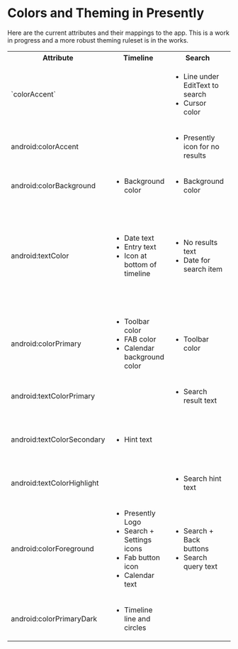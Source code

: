 # Colors and Theming in Presently

Here are the current attributes and their mappings to the app. This is a work in progress and a more robust theming ruleset is in the works.

<table>
  <tbody>
    <tr>
      <th align="center">Attribute</th>
      <th align="center">Timeline</th>
      <th align="center">Search</th>
      <th align="center">Entry</th>
      <th align="center">Settings</th>
    <tr>
      <td>`colorAccent`</td>
      <td> </td>
      <td>
          <ul>
            <li>Line under EditText to search</li>
            <li>Cursor color</li>
          </ul>
      </td>
      <td>
                <ul>
                  <li>Cursor color</li>
                </ul>
            </td>
        <td>
                  <ul>
                    <li>Switch for setting</li>
                    <li>Selected hour color</li>
                  </ul>
              </td>
    <tr>
      <td>android:colorAccent</td>
      <td>   </td>
      <td>
          <ul>
            <li>Presently icon for no results</li>
          </ul>
      </td>
      <td>   </td>
      <td>
        <ul>
          <li>Settings section header text</li>
        </ul>
      </td>
    <tr>
      <td>android:colorBackground</td>
      <td> 
          <ul>
            <li>Background color</li>
          </ul> 
      </td>
      <td>
          <ul>
            <li>Background color</li>
          </ul> 
      </td>
      <td>
          <ul>
            <li>Background color</li>
          </ul> 
      </td>
      <td>
        <ul>
            <li>Background color</li>
          </ul> 
      </td>
    <tr>
      <td>android:textColor</td>
      <td> 
         <ul>
            <li>Date text</li>
            <li>Entry text</li>
            <li>Icon at bottom of timeline</li>
          </ul>
      </td>
      <td>
          <ul>
            <li>No results text</li>
            <li>Date for search item</li>
          </ul>
      </td>
      <td>
          <ul>
            <li>Date</li>
            <li>"I am/was grateful for"</li>
            <li>Divider lines</li>
            <li>Button color</li>
            <li>Share/idea button</li>
          </ul>
      </td>
      <td>
        <ul>
          <li>Settings item title</li>
          <li>Settings item icon</li>
          <li>TimePicker header background</li>
        </ul>
      </td>
    <tr>
      <td>android:colorPrimary</td>
      <td> 
         <ul>
            <li>Toolbar color</li>
            <li>FAB color</li>
            <li>Calendar background color</li>
          </ul>
      </td>
      <td>
          <ul>
            <li>Toolbar color</li>
          </ul>
      </td>
      <td>      </td>
      <td>      </td>
    <tr>
      <td>android:textColorPrimary</td>
      <td>      </td>
      <td> 
         <ul>
            <li>Search result text</li>
          </ul>
      </td>
      <td>
          <ul>
            <li>Entry content text</li>
          </ul>
      </td>
      <td>      </td>
    <tr>
      <td>android:textColorSecondary</td>
      <td> 
         <ul>
            <li>Hint text</li>
          </ul>
      </td>
      <td>      </td>
      <td>
          <ul>
            <li>Hint text for entry content</li>
            <li>Quote text</li>
          </ul>
      </td>
      <td>
          <ul>
            <li>Settings item description text</li>
          </ul>
      </td>
    <tr>
      <td>android:textColorHighlight</td>
      <td>      </td>
      <td> 
         <ul>
            <li>Search hint text</li>
          </ul>
      </td>
      <td>      </td>
      <td>      </td>
    <tr>
      <td>android:colorForeground</td>
      <td> 
         <ul>
            <li>Presently Logo</li>
            <li>Search + Settings icons</li>
            <li>Fab button icon</li>
            <li>Calendar text</li>
          </ul>
      </td>
      <td> 
         <ul>
            <li>Search + Back buttons</li>
            <li>Search query text</li>
          </ul>
      </td>
      <td>      </td>
      <td>      </td>
    <tr>
      <td>android:colorPrimaryDark</td>
      <td> 
         <ul>
            <li>Timeline line and circles</li>
          </ul>
      </td>
      <td>      </td>
      <td>      </td>
      <td>      </td>
  </tbody>
</table>